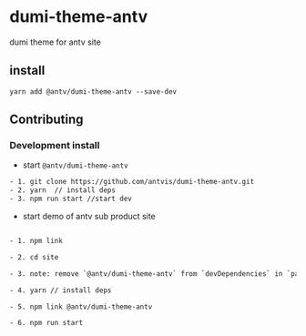 # dumi-theme-antv

dumi theme for antv site

## install

```
yarn add @antv/dumi-theme-antv --save-dev
```

## Contributing

### Development install

- start `@antv/dumi-theme-antv`

```bash
- 1. git clone https://github.com/antvis/dumi-theme-antv.git
- 2. yarn  // install deps
- 3. npm run start //start dev

```

- start demo of antv sub product site

```bash

- 1. npm link

- 2. cd site

- 3. note: remove `@antv/dumi-theme-antv` from `devDependencies` in `package.json`

- 4. yarn // install deps

- 5. npm link @antv/dumi-theme-antv

- 6. npm run start
```
